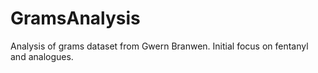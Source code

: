 # GramsAnalysis
Analysis of grams dataset from Gwern Branwen. Initial focus on fentanyl and analogues.
